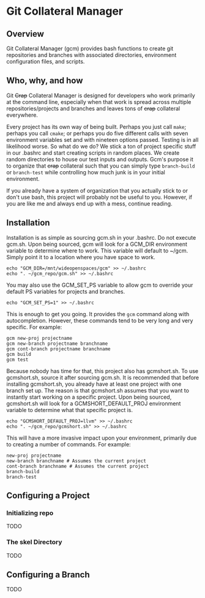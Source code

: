 # Git Collateral Manager
## Overview
Git Collateral Manager (gcm) provides bash functions to create git repositories and branches with associated directories, environment configuration files, and scripts.
## Who, why, and how
Git ~~Crap~~ Collateral Manager is designed for developers who work primarily at the command line, especially when that work is spread across multiple repositories/projects and branches and leaves tons of ~~crap~~ collateral everywhere.

Every project has its own way of being built.  Perhaps you just call `make`; perhaps you call `cmake`; or perhaps you do five different calls with seven environment variables set and with nineteen options passed.  Testing is in all likelihood worse.  So what do we do?  We stick a ton of project specific stuff in our .bashrc and start creating scripts in random places.  We create random directories to house our test inputs and outputs.  Gcm's purpose it to organize that ~~crap~~ collateral such that you can simply type `branch-build` or `branch-test` while controlling how much junk is in your initial environment.

If you already have a system of organization that you actually stick to or don't use bash, this project will probably not be useful to you.  However, if you are like me and always end up with a mess, continue reading.
## Installation
Installation is as simple as sourcing gcm.sh in your .bashrc.  Do not execute gcm.sh.  Upon being sourced, gcm will look for a GCM_DIR environment variable to determine where to work.  This variable will default to ~/gcm.  Simply point it to a location where you have space to work.
```
echo "GCM_DIR=/mnt/wideopenspaces/gcm" >> ~/.bashrc
echo ". ~/gcm_repo/gcm.sh" >> ~/.bashrc
```
You may also use the GCM_SET_PS variable to allow gcm to override your default PS variables for projects and branches.
```
echo "GCM_SET_PS=1" >> ~/.bashrc
```
This is enough to get you going.  It provides the `gcm` command along with autocompletion.  However, these commands tend to be very long and very specific.  For example:
```
gcm new-proj projectname
gcm new-branch projectname branchname
gcm cont-branch projectname branchname
gcm build
gcm test
```
Because nobody has time for that, this project also has gcmshort.sh.  To use gcmshort.sh, source it after sourcing gcm.sh.  It is recommended that before installing gcmshort.sh, you already have at least one project with one branch set up.  The reason is that gcmshort.sh assumes that you want to instantly start working on a specific project.  Upon being sourced, gcmshort.sh will look for a GCMSHORT_DEFAULT_PROJ environment variable to determine what that specific project is.
```
echo "GCMSHORT_DEFAULT_PROJ=llvm" >> ~/.bashrc
echo ". ~/gcm_repo/gcmshort.sh" >> ~/.bashrc
```
This will have a more invasive impact upon your environment, primarily due to creating a number of commands.  For example:
```
new-proj projectname
new-branch branchname # Assumes the current project
cont-branch branchname # Assumes the current project
branch-build
branch-test
```
## Configuring a Project
### Initializing repo
TODO
### The skel Directory
TODO
## Configuring a Branch
TODO

